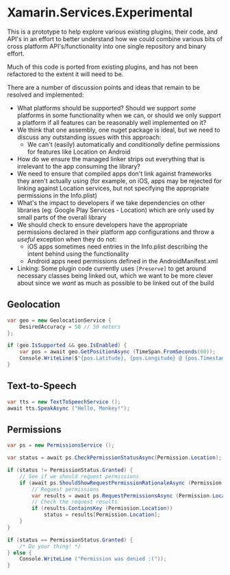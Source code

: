 # Xamarin.Services.Experimental

This is a prototype to help explore various existing plugins, their code, and API's in an effort to better understand how we could combine various bits of cross platform API's/functionality into one single repository and binary effort.

Much of this code is ported from existing plugins, and has not been refactored to the extent it will need to be.

There are a number of discussion points and ideas that remain to be resolved and implemented:

 - What platforms should be supported?  Should we support _some_ platforms in some functionality when we can, or should we only support a platform if all features can be reasonably well implemented on it?
 - We think that one assembly, one nuget package is ideal, but we need to discuss any outstanding issues with this approach:
   - We can't (easily) automatically and _conditionally_ define permissions for features like Location on Android
 - How do we ensure the managed linker strips out everything that is irrelevant to the app consuming the library?
 - We need to ensure that compiled apps don't link against frameworks they aren't actually using (for example, on iOS, apps may be rejected for linking against Location services, but not specifying the appropriate permissions in the Info.plist)
 - What's the impact to developers if we take dependencies on other libraries (eg: Google Play Services - Location) which are only used by small parts of the overall library
 - We should check to ensure developers have the appropriate permissions declared in their platform app configurations and throw a _useful_ exception when they do not:
   - iOS apps sometimes need entries in the Info.plist describing the intent behind using the functionality
   - Android apps need permissions defined in the AndroidManifest.xml
 - Linking: Some plugin code currently uses `[Preserve]` to get around necessary classes being linked out, which we want to be more clever about since we _want_ as much as possible to be linked out of the build

## Geolocation

```csharp
var geo = new GeolocationService {
    DesiredAccuracy = 50 // 50 meters
};

if (geo.IsSupported && geo.IsEnabled) {
    var pos = await geo.GetPositionAsync (TimeSpan.FromSeconds(60));
    Console.WriteLine($"{pos.Latitude}, {pos.Longitude} @ {pos.Timestamp}");
}
```


## Text-to-Speech

```csharp
var tts = new TextToSpeechService ();
await tts.SpeakAsync ("Hello, Monkey!");
```


## Permissions

```csharp
var ps = new PermissionsService ();

var status = await ps.CheckPermissionStatusAsync(Permission.Location);

if (status != PermissionStatus.Granted) {
    // See if we should request permissions
    if (await ps.ShouldShowRequestPermissionRationaleAsync (Permission.Location))
        // Request permissions
        var results = await ps.RequestPermissionsAsync (Permission.Location);
		// Check the request results
        if (results.ContainsKey (Permission.Location))
        	status = results[Permission.Location];
    }
}

if (status == PermissionStatus.Granted) {
    /* Do your thing! */
} else {
    Console.WriteLine ("Permission was denied :("));
}
```

